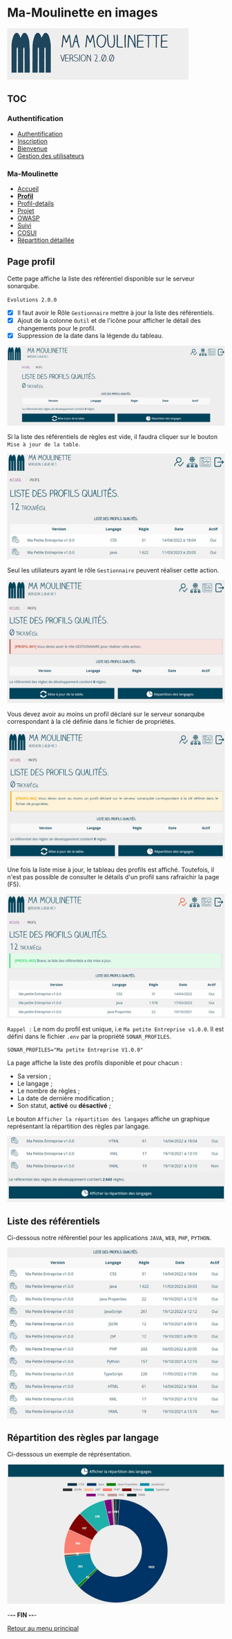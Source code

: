 # Ma-Moulinette en images

![Ma-Moulinette](/documentation/ressources/home-000.jpg)

## TOC

### Authentification

* [Authentification](/documentation/authentification.md)
* [Inscription](/documentation/inscription.md)
* [Bienvenue]((/documentation/bienvenue.md))
* [Gestion des utilisateurs](utilisateur.md)

### Ma-Moulinette

* [Accueil](/documentation/accueil.md)
* [**Profil**](/documentation/profil.md)
* [Profil-details](/documentation/profil-details.md)
* [Projet](/documentation/projet.md)
* [OWASP](/documentation/owasp.md)
* [Suivi](/documentation/suivi.md)
* [COSUI](/documentation/cosui.md)
* [Répartition détaillée](/documentation/repartition_details.md)

## Page profil

Cette page affiche la liste des référentiel disponible sur le serveur sonarqube.

`Evolutions 2.0.0`

* [x] Il faut avoir le Rôle `Gestionnaire` mettre à jour la liste des référentiels.
* [x] Ajout de la colonne `Outil` et de l'icône pour afficher le détail des changements pour le profil.
* [x] Suppression de la date dans la légende du tableau.

![profil](/documentation/ressources/profil-000a.jpg)

Si la liste des référentiels de règles est vide, il faudra cliquer sur le bouton `Mise à jour de la table`.

![profil](/documentation/ressources/profil-000b.jpg)

Seul les utiliateurs ayant le rôle `Gestionnaire` peuvent réaliser cette action.

![profil](/documentation/ressources/profil-000c.jpg)

Vous devez avoir au moins un profil déclaré sur le serveur sonarqube correspondant à la clé définie dans le fichier de propriétés.

![profil](/documentation/ressources/profil-000d.jpg)

Une fois la liste mise à jour, le tableau des profils est affiché. Toutefois, il n'est pas possible de consulter le détails d'un profil sans rafraichir la page (F5).

![profil](/documentation/ressources/profil-000e.jpg)

`Rappel :` Le nom du profil est unique, i.e `Ma petite Entreprise v1.0.0`. Il est défini dans le fichier `.env` par la propriété `SONAR_PROFILES`.

```properties
SONAR_PROFILES="Ma petite Entreprise V1.0.0"
```

La page affiche la liste des profils disponible et pour chacun :

* Sa version ;
* Le langage ;
* Le nombre de règles ;
* La date de dernière modification ;
* Son statut, **activé** ou **désactivé** ;

Le bouton `Afficher la répartition des langages` affiche un graphique représentant la répartition des règles par langage.

![profil](/documentation/ressources/profil-001.jpg)

## Liste des référentiels

Ci-dessous notre référentiel pour les applications `JAVA`, `WEB`, `PHP`, `PYTHON`.

![profil](/documentation/ressources/profil-002.jpg)

## Répartition des règles par langage

Ci-desssous un exemple de réprésentation.

![profil](/documentation/ressources/profil-003.jpg)

-**-- FIN --**-

[Retour au menu principal](/README.md)
